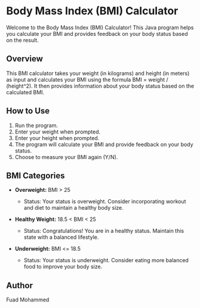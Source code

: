# Body Mass Index (BMI) Calculator

Welcome to the Body Mass Index (BMI) Calculator! This Java program helps you calculate your BMI and provides feedback on your body status based on the result.

## Overview

This BMI calculator takes your weight (in kilograms) and height (in meters) as input and calculates your BMI using the formula BMI = weight / (height^2). It then provides information about your body status based on the calculated BMI.

## How to Use

1. Run the program.
2. Enter your weight when prompted.
3. Enter your height when prompted.
4. The program will calculate your BMI and provide feedback on your body status.
5. Choose to measure your BMI again (Y/N).

## BMI Categories

- **Overweight:** BMI > 25
  - Status: Your status is overweight. Consider incorporating workout and diet to maintain a healthy body size.

- **Healthy Weight:** 18.5 < BMI < 25
  - Status: Congratulations! You are in a healthy status. Maintain this state with a balanced lifestyle.

- **Underweight:** BMI <= 18.5
  - Status: Your status is underweight. Consider eating more balanced food to improve your body size.

## Author

Fuad Mohammed

